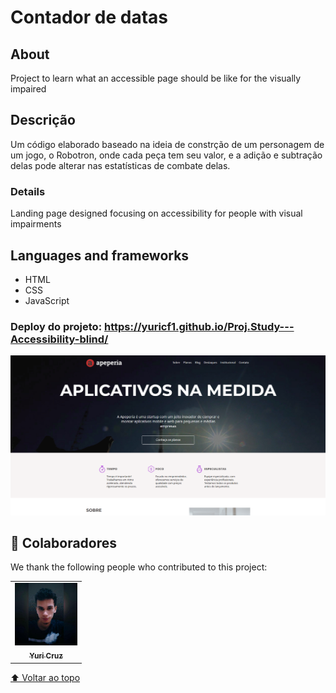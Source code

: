 # Contador de datas

<!---Esses são exemplos. Veja https://shields.io para outras pessoas ou para personalizar este conjunto de escudos. Você pode querer incluir dependências, status do projeto e informações de licença aqui--->
## About
Project to learn what an accessible page should be like for the visually impaired<br>

## Descrição
Um código elaborado baseado na ideia de constrção de um personagem de um jogo, o Robotron, onde cada peça tem seu valor, e a adição e subtração delas pode alterar nas estatísticas de combate delas.

### Details

Landing page designed focusing on accessibility for people with visual impairments

<div id='comeco'>
 </div>

## Languages and frameworks
- HTML
- CSS
- JavaScript

### Deploy do projeto: https://yuricf1.github.io/Proj.Study---Accessibility-blind/

<img src="https://raw.githubusercontent.com/YuriCF1/Proj.Study---Accessibility-blind/main/example.png" alt="imagem do site">


## 🤝 Colaboradores

We thank the following people who contributed to this project:

<table>
  <tr>
    <td align="center">
      <a href="https://www.linkedin.com/in/yf19/">
        <img src="https://github.com/YuriCF1/YuriCF1/blob/main/99689063.jpg" width="100px;" alt="Foto do Yuri Cruz no GitHub"/><br>
        <sub>
          <b>Yuri Cruz</b>
        </sub>
      </a>
    </td>
 
</table>


[⬆ Voltar ao topo](#comeco)<br>




